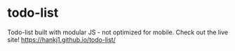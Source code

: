# todo-list
Todo-list built with modular JS - not optimized for mobile.
Check out the live site! https://hankj1.github.io/todo-list/

